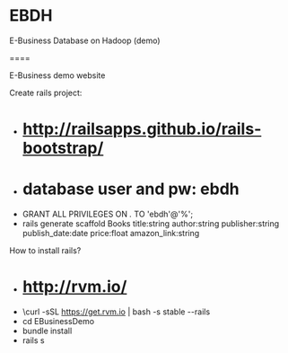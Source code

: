 EBDH
====

E-Business Database on Hadoop (demo)

====

E-Business demo website

Create rails project:
* # http://railsapps.github.io/rails-bootstrap/
* # database user and pw: ebdh
* GRANT ALL PRIVILEGES ON *.* TO 'ebdh'@'%';
* rails generate scaffold Books title:string author:string publisher:string publish_date:date price:float amazon_link:string

How to install rails?
* # http://rvm.io/
* \curl -sSL https://get.rvm.io | bash -s stable --rails
* cd EBusinessDemo
* bundle install
* rails s
